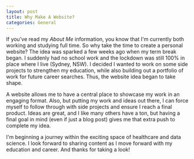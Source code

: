 ```yaml
---
layout: post
title: Why Make A Website?
categories: General
---
```


If you've read my *About Me* information, you know that I'm currently both working and studying full time.  So why take the time to create a personal website?  The idea was sparked a few weeks ago when my term break began.  I suddenly had no school work and the lockdown was still 100% in place where I live (Sydney, NSW).  I decided I wanted to work on some side projects to strengthen my education, while also building out a portfolio of work for future career searches.  Thus, the website idea began to take shape. 

A website allows me to have a central place to showcase my work in an engaging format.  Also, but putting my work and ideas out there, I can force myself to follow through with side projects and ensure I reach a final product.  Ideas are great, and I like many others have a ton, but having a final goal in mind (even if just a blog post) gives me that extra push to complete my idea. 

I'm beginning a journey within the exciting space of healthcare and data science. I look forward to sharing content as I move forward with my education and career. And thanks for taking a look! 
